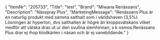 {
  "ItemNr": "205733",
  "Title": "test",
  "Brand": "Miwana Renässans",
  "Description": "Nässpray Plus",
  "MarketingMessage": "Renässans Plus är en naturlig produkt med samma salthalt som i världshaven (3,5%). Lösningen är hyperton, dvs salthalten är högre än kroppsvätskans vilket medför att vätska dras ut ur den svullna slemhinnan, s k osmos.Renässans Plus drar ej ihop blodkärlen i näsan och är ej vanebildande."
}